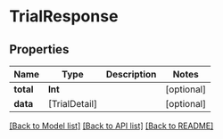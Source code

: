 # TrialResponse

## Properties
Name | Type | Description | Notes
------------ | ------------- | ------------- | -------------
**total** | **Int** |  | [optional] 
**data** | [TrialDetail] |  | [optional] 

[[Back to Model list]](../README.md#documentation-for-models) [[Back to API list]](../README.md#documentation-for-api-endpoints) [[Back to README]](../README.md)


